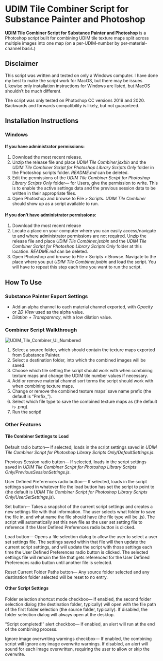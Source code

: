 # UDIM Tile Combiner Script for Substance Painter and Photoshop

**UDIM Tile Combiner Script for Substance Painter and Photoshop** is a Photoshop script built for combining UDIM tile texture maps split across multiple images into one map (on a per-UDIM-number by per-material-channel basis.)

## Disclaimer

This script was written and tested on only a Windows computer. I have done my best to make the script work for MacOS, but there may be issues. Likewise only installation instructions for Windows are listed, but MacOS shouldn’t be much different.

The script was only tested on Photoshop CC versions 2019 and 2020. Backwards and forwards compatibility is likely, but not guaranteed.

## Installation Instructions

### Windows

#### If you have administrator permissions:
1. Download the most recent release.
2. Unzip the release file and place *UDIM Tile Combiner.jsxbin* and the *UDIM Tile Combiner Script for Photoshop Library Scripts Only* folder in the Photoshop scripts folder. *README.md* can be deleted.
3. Edit the permissions of the *UDIM Tile Combiner Script for Photoshop Library Scripts Only* folder— for Users, give the permission to write. This is to enable the active settings data and the previous session data to be written in their appropriate files.  
4. Open Photoshop and browse to File > Scripts. *UDIM Tile Combiner* should show up as a script available to run.

#### If you don’t have administrator permissions:
1. Download the most recent release
2. Locate a place on your computer where you can easily access/navigate to and where administrator permissions are not required. Unzip the release file and place *UDIM Tile Combiner.jsxbin* and the *UDIM Tile Combiner Script for Photoshop Library Scripts Only* folder at this location. *README.md* can be deleted.
4. Open Photoshop and browse to File > Scripts > Browse. Navigate to the place where you put *UDIM Tile Combiner.jsxbin* and load the script. You will have to repeat this step each time you want to run the script.

## How To Use

### Substance Painter Export Settings

* Add an alpha channel to each material channel exported, with *Opacity* or *2D View* used as the alpha value. 
* *Dilation + Transparency*, with a low dilation value. 

### Combiner Script Walkthrough

![UDIM_Tile_Combiner_UI_Numbered](https://user-images.githubusercontent.com/83183389/116453204-98c4e500-a82c-11eb-98db-66bf6a7f3e97.png)

1. Select a source folder, which should contain the texture maps exported from Substance Painter. 
2. Select a destination folder, into which the combined images will be saved.
3. Choose which tile setting the script should work with when combining texture maps and change the UDIM tile number values if necessary. 
4. Add or remove material channel sort terms the script should work with when combining texture maps. 
5. Change or remove the combined texture maps’ save name prefix (the default is “Prefix_”).
6. Select which file type to save the combined texture maps as (the default is .png).
7. Run the script!

### Other Features

#### Tile Combiner Settings to Load

Default radio button— If selected, loads in the script settings saved in *UDIM Tile Combiner Script for Photoshop Library Scripts Only/DefaultSettings.js*.

Previous Session radio button— If selected, loads in the script settings saved in *UDIM Tile Combiner Script for Photoshop Library Scripts Only/PreviousSessionSettings.js*.

User Defined Preferences radio button— If selected, loads in the script settings saved in whatever file the load button has set the script to point to (the default is *UDIM Tile Combiner Script for Photoshop Library Scripts Only/UserSetSettings.js*).

Set button— Takes a snapshot of the current script settings and creates a new settings file with that information. The user selects what folder to save the file in, and what name the file should have (the file type will be .js). The script will automatically set this new file as the user set setting file to reference if the User Defined Preferences radio button is clicked. 

Load button— Opens a file selection dialog to allow the user to select a user set settings file. The settings saved within that file will then update the current script settings, and will update the script with those settings each time the User Defined Preferences radio button is clicked. The selected settings file will remain the file that gets referenced for the User Defined Preferences radio button until another file is selected. 

Reset Current Folder Paths button— Any source folder selected and any destination folder selected will be reset to no entry. 

#### Other Script Settings

Folder selection shortcut mode checkbox— If enabled, the second folder selection dialog (the destination folder, typically) will open with the file path of the first folder selection (the source folder, typically). If disabled, the folder selection dialog will always open at the desktop. 

“Script completed!” alert checkbox— If enabled, an alert will run at the end of the combining process. 

Ignore image overwriting warnings checkbox— If enabled, the combining script will ignore any image overwrite warnings. If disabled, an alert will sound for each image overwritten, requiring the user to allow or skip the overwrite. 
